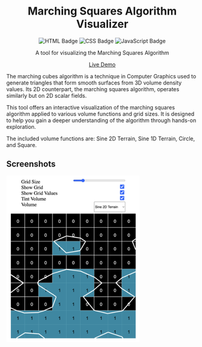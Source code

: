 <div align="center">
  <!--<img src="logo.png" alt="Logo" width="100" height="100">-->
  <h1>Marching Squares Algorithm Visualizer</h1>
  <p>
    <img src="https://img.shields.io/badge/HTML5-E34F26?logo=html5&logoColor=white" alt="HTML Badge">
    <img src="https://img.shields.io/badge/CSS3-1572B6?logo=css3&logoColor=white" alt="CSS Badge">
    <img src="https://img.shields.io/badge/JavaScript-F7DF1E?logo=javascript&logoColor=black" alt="JavaScript Badge">
  </p>
  <p>A tool for visualizing the Marching Squares Algorithm</p>
  <p><a href="https://lischilpp.github.io/marching-squares-algorithm-visualizer/">Live Demo</a></p>
</div>

The marching cubes algorithm is a technique in Computer Graphics used to generate triangles that form smooth surfaces from 3D volume density values. Its 2D counterpart, the marching squares algorithm, operates similarly but on 2D scalar fields.

This tool offers an interactive visualization of the marching squares algorithm applied to various volume functions and grid sizes. It is designed to help you gain a deeper understanding of the algorithm through hands-on exploration.

The included volume functions are: Sine 2D Terrain, Sine 1D Terrain, Circle, and Square.

## Screenshots
<img src="screenshots/default_parameters.png" alt="The tool using default parameters" width="350px">
